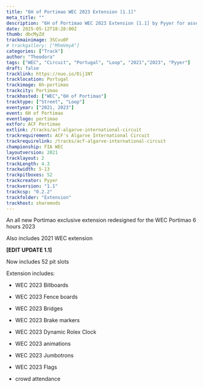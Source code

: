 ```yaml
---
title: "6H of Portimao WEC 2023 Extension [1.1]"
meta_title: ""
description: "6H of Portimao WEC 2023 Extension [1.1] by Pyyer for assetto corsa"
date: 2025-05-12T18:28:00Z
thumb: dbcMyZd
trackmainimage: 3SCvu0F
# trackgallery: ["MhmVmyA"]
categories: ["Track"]
author: "Theodora"
tags: ["WEC", "Circuit", "Portugal", "Loop", "2021","2023", "Pyyer"]
draft: false
tracklink: https://ouo.io/Dij1NT
tracklocation: Portugal
trackimage: 6h-portimao
trackcity: Portimao
trackhosted: ["WEC","6H of Portimao"]
tracktype: ["Street", "Loop"]
eventyear: ["2021, 2023"]
event: 6H of Portimao
eventlogo: portimao
extfor: ACF Portimao
extlink: /tracks/acf-algarve-international-circuit
trackrequirement: ACF's Algarve International Circuit
trackrequirelink: /tracks/acf-algarve-international-circuit
championship: FIA WEC
layoutversion: 2021
tracklayout: 2
trackLength: 4.3
trackwidth: 5-13
trackpitboxes: 52
trackcreator: Pyyer
trackversion: "1.1"
trackcsp: "0.2.2"
trackfolder: "Extension"
trackhost: sharemods
---
```


An all new Portimao exclusive extension redesigned for the WEC Portimao 6 hours 2023

Also includes 2021 WEC extension

**[EDIT UPDATE 1.1]** 

Now includes 52 pit slots

Extension includes:



- 
  WEC 2023 Billboards

- WEC 2023 Fence boards

- WEC 2023 Bridges

- WEC 2023 Brake markers

- WEC 2023 Dynamic Rolex Clock

- WEC 2023 animations

- WEC 2023 Jumbotrons

- WEC 2023 Flags

- crowd attendance